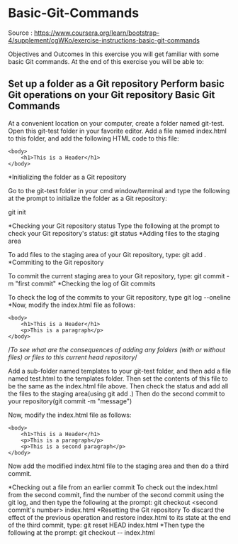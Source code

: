 # Basic-Git-Commands
Source : https://www.coursera.org/learn/bootstrap-4/supplement/cgWKo/exercise-instructions-basic-git-commands

Objectives and Outcomes
In this exercise you will get familiar with some basic Git commands. At the end of this exercise you will be able to:

Set up a folder as a Git repository
Perform basic Git operations on your Git repository
Basic Git Commands
------------------------------------------------------------------------------------------------------------------------------------------
At a convenient location on your computer, create a folder named git-test.
Open this git-test folder in your favorite editor.
Add a file named index.html to this folder, and add the following HTML code to this file:
<!DOCTYPE html>
<html>
    <head></head>

    <body>
        <h1>This is a Header</h1>
    </body>
</html>

*Initializing the folder as a Git repository

Go to the git-test folder in your cmd window/terminal and type the following at the prompt to initialize the folder as a Git repository:

git init

*Checking your Git repository status
Type the following at the prompt to check your Git repository's status:
git status
*Adding files to the staging area

To add files to the staging area of your Git repository, type:
git add .
*Commiting to the Git repository

To commit the current staging area to your Git repository, type:
git commit -m "first commit"
*Checking the log of Git commits

To check the log of the commits to your Git repository, type
git log --oneline
*Now, modify the index.html file as follows:
<!DOCTYPE html>
<html>
    <head></head>

    <body>
        <h1>This is a Header</h1>
        <p>This is a paragraph</p>
    </body>
</html>

/*To see what are the consequences of adding any folders (with or without files) or files to this current head repository*/

Add a sub-folder named templates to your git-test folder, and then add a file named test.html to the templates folder. 
Then set the contents of this file to be the same as the index.html file above.
Then check the status and add all the files to the staging area(using git add .)
Then do the second commit to your repository(git commit -m "message")

Now, modify the index.html file as follows:

<!DOCTYPE html>
<html>
    <head></head>

    <body>
        <h1>This is a Header</h1>
        <p>This is a paragraph</p>
        <p>This is a second paragraph</p>
    </body>
</html>

Now add the modified index.html file to the staging area and then do a third commit.

*Checking out a file from an earlier commit
To check out the index.html from the second commit, find the number of the second commit using the git log, and then type the following at the prompt:
git checkout <second commit's number> index.html
*Resetting the Git repository
To discard the effect of the previous operation and restore index.html to its state at the end of the third commit, type:
git reset HEAD index.html
*Then type the following at the prompt:
git checkout -- index.html
